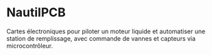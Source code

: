 # NautilPCB
Cartes électroniques pour piloter un moteur liquide et automatiser une station de remplissage, avec commande de vannes et capteurs via microcontrôleur.
